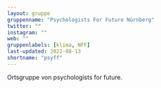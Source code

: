 ```yaml
---
layout: gruppe
gruppenname: "Psychologists For Future Nürnberg"
twitter: ""
instagram: ""
web: ""
gruppenlabels: [klima, NFF]
last-updated: 2022-08-13
shortname: "psyff"
---
```


Ortsgruppe von psychologists for future.
